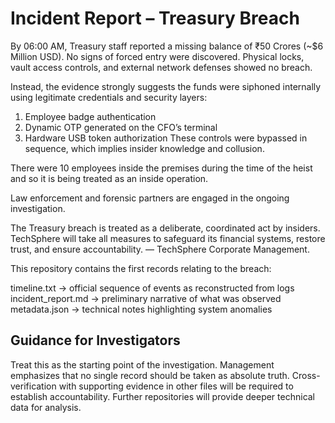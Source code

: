 # Incident Report – Treasury Breach  #

By 06:00 AM, Treasury staff reported a missing balance of ₹50 Crores (~$6 Million USD). No signs of forced entry were discovered. Physical locks, vault access controls, and external network defenses showed no breach.

Instead, the evidence strongly suggests the funds were siphoned internally using legitimate credentials and security layers: 
1. Employee badge authentication
2. Dynamic OTP generated on the CFO’s terminal 
3. Hardware USB token authorization These controls were bypassed in sequence, which implies insider knowledge and collusion.

There were 10 employees inside the premises during the time of the heist and so it is being treated as an inside operation.

Law enforcement and forensic partners are engaged in the ongoing investigation.

The Treasury breach is treated as a deliberate, coordinated act by insiders. TechSphere will take all measures to safeguard its financial systems, restore trust, and ensure accountability. — TechSphere Corporate Management.

This repository contains the first records relating to the breach:

timeline.txt → official sequence of events as reconstructed from logs
incident_report.md → preliminary narrative of what was observed
metadata.json → technical notes highlighting system anomalies

## Guidance for Investigators ##

Treat this as the starting point of the investigation.
Management emphasizes that no single record should be taken as absolute truth.
Cross-verification with supporting evidence in other files will be required to establish accountability.
Further repositories will provide deeper technical data for analysis.

